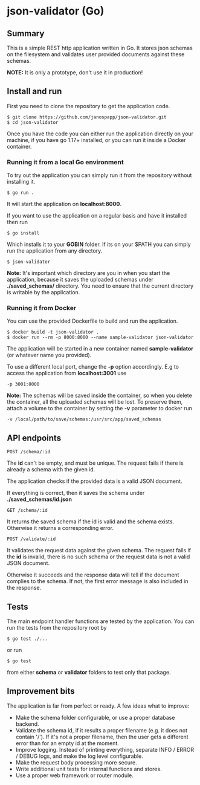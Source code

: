 # json-validator (Go)

## Summary

This is a simple REST http application written in Go. It stores json
schemas on the filesystem and validates user provided documents against
these schemas.

**NOTE:** It is only a prototype, don't use it in production!

## Install and run

First you need to clone the repository to get the application code.

```
$ git clone https://github.com/janospapp/json-validator.git
$ cd json-validator
```

Once you have the code you can either run the application directly
on your machine, if you have go 1.17+ installed, or you can run it
inside a Docker container.

### Running it from a local Go environment

To try out the application you can simply run it from the repository
without installing it.

```
$ go run .
```

It will start the application on **localhost:8000**.

If you want to use the application on a regular basis and have it
installed then run

```
$ go install
```

Which installs it to your **GOBIN** folder. If its on your $PATH
you can simply run the application from any directory.

```
$ json-validator
```

**Note:** It's important which directory are you in when you start
the application, because it saves the uploaded schemas under
**./saved_schemas/** directory. You need to ensure that the current
directory is writable by the application.

### Running it from Docker

You can use the provided Dockerfile to build and run the application.

```
$ docker build -t json-validator .
$ docker run --rm -p 8000:8000 --name sample-validator json-validator
```

The application will be started in a new container named **sample-validator**
(or whatever name you provided).

To use a different local port, change the **-p** option accordingly. E.g
to access the application from **localhost:3001** use

```
-p 3001:8000
```

**Note:** The schemas will be saved inside the container, so when you
delete the container, all the uploaded schemas will be lost. To preserve
them, attach a volume to the container by setting the **-v** parameter
to docker run

```
-v /local/path/to/save/schemas:/usr/src/app/saved_schemas
```

## API endpoints

```
POST /schema/:id
```

The **id** can't be empty, and must be unique. The request fails if there
is already a schema with the given id.

The application checks if the provided data is a valid JSON document.

If everything is correct, then it saves the schema under
**./saved_schemas/id.json**

```
GET /schema/:id
```

It returns the saved schema if the id is valid and the schema exists. Otherwise
it returns a corresponding error.

```
POST /validate/:id
```

It validates the request data against the given schema. The request fails if
the **id** is invalid, there is no such schema or the request data is not a
valid JSON document.

Otherwise it succeeds and the response data will tell if the document complies
to the schema. If not, the first error message is also included in the
response.

## Tests

The main endpoint handler functions are tested by the application. You can run
the tests from the repository root by

```
$ go test ./...
```

or run

```
$ go test
```

from either **schema** or **validator** folders to test only that package.

## Improvement bits

The application is far from perfect or ready. A few ideas what to improve:

* Make the schema folder configurable, or use a proper database backend.
* Validate the schema id, if it results a proper filename (e.g. it does not
  contain '/'). If it's not a proper filename, then the user gets a different
  error than for an empty id at the moment.
* Improve logging. Instead of printing everything, separate INFO / ERROR / DEBUG
  logs, and make the log level configurable.
* Make the request body processing more secure.
* Write additional unit tests for internal functions and stores.
* Use a proper web framework or router module.
